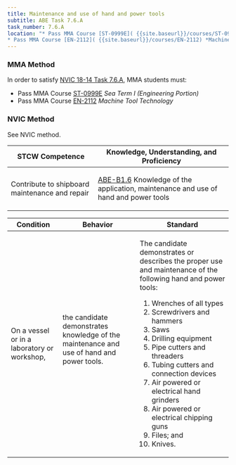 ```yaml
---
title: Maintenance and use of hand and power tools
subtitle: ABE Task 7.6.A 
task_number: 7.6.A
location: "* Pass MMA Course [ST-0999E]( {{site.baseurl}}/courses/ST-0999E) *Sea Term I (Engineering Portion)*
* Pass MMA Course [EN-2112]( {{site.baseurl}}/courses/EN-2112) *Machine Tool Technology*" 
---
```



### MMA Method

In order to satisfy  [NVIC 18-14  Task  7.6.A]({{site.baseurl}}/assets/images/nvic-18-14.pdf), MMA students must:

* Pass MMA Course [ST-0999E]( {{site.baseurl}}/courses/ST-0999E) *Sea Term I (Engineering Portion)*
* Pass MMA Course [EN-2112]( {{site.baseurl}}/courses/EN-2112) *Machine Tool Technology*


### NVIC Method

<a onclick="togglevisibility('nvic_methods')" >See NVIC method.</a>

<div id='nvic_methods' class='hide'>

<table>
<thead>
<tr>
<th class='forty'> STCW Competence </th>
<th class='sixty'> Knowledge, Understanding, and Proficiency </th>
</tr>
</thead>




<tbody>
<tr><td markdown='1'>

Contribute to shipboard maintenance and repair

</td><td markdown='1'>

[ABE-B1.6](../../tables/35.html#ABE-B1.6) Knowledge of the application, maintenance and use of hand and power tools

</td></tr>


</tbody>
</table>


<table>
<thead>
<tr><th class='twenty'>  Condition </th><th class='twenty'> Behavior </th><th  class='sixty'>Standard </th></tr>
</thead>
<tbody >



<tr><td markdown='1'>

On a vessel or in a laboratory or workshop,

</td><td markdown='1'>

the candidate demonstrates knowledge of the maintenance and use of hand and power tools.

<br>

<div class="tooltip">
<span class="tooltiptext">
</span>
</div>


</td><td markdown='1'>

The candidate demonstrates or describes the proper use and maintenance of the following hand and power tools: 

1. Wrenches of all types
2. Screwdrivers and hammers
3. Saws
4. Drilling equipment
5. Pipe cutters and threaders
6. Tubing cutters and connection devices
7. Air powered or electrical hand grinders
8. Air powered or electrical chipping guns
9. Files; and 
10. Knives. 

</td></tr>
</tbody>
</table>
</div>
